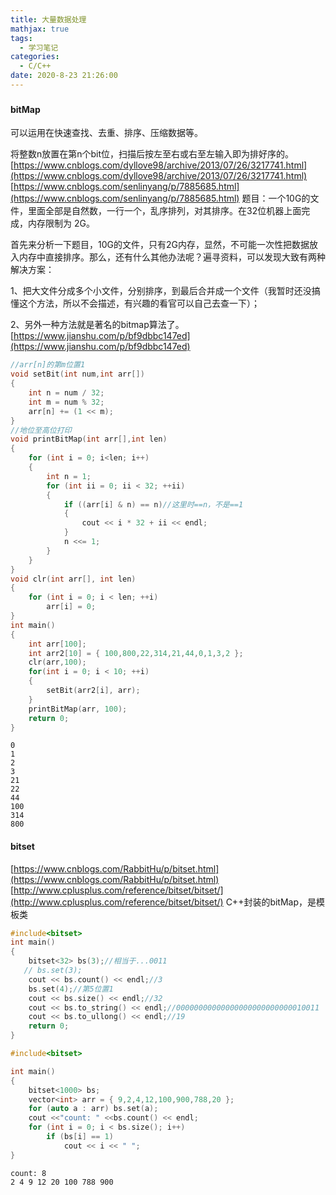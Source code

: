 ```yaml
---
title: 大量数据处理
mathjax: true
tags:
  - 学习笔记
categories:
  - C/C++
date: 2020-8-23 21:26:00
---
```

###
#### bitMap
可以运用在快速查找、去重、排序、压缩数据等。

将整数n放置在第n个bit位，扫描后按左至右或右至左输入即为排好序的。
[https://www.cnblogs.com/dyllove98/archive/2013/07/26/3217741.html](https://www.cnblogs.com/dyllove98/archive/2013/07/26/3217741.html)
[https://www.cnblogs.com/senlinyang/p/7885685.html](https://www.cnblogs.com/senlinyang/p/7885685.html)
题目：一个10G的文件，里面全部是自然数，一行一个，乱序排列，对其排序。在32位机器上面完成，内存限制为 2G。

首先来分析一下题目，10G的文件，只有2G内存，显然，不可能一次性把数据放入内存中直接排序。那么，还有什么其他办法呢？遍寻资料，可以发现大致有两种解决方案：

1、把大文件分成多个小文件，分别排序，到最后合并成一个文件（我暂时还没搞懂这个方法，所以不会描述，有兴趣的看官可以自己去查一下）；

2、另外一种方法就是著名的bitmap算法了。
[https://www.jianshu.com/p/bf9dbbc147ed](https://www.jianshu.com/p/bf9dbbc147ed)



```cpp
//arr[n]的第m位置1
void setBit(int num,int arr[])
{
    int n = num / 32;
    int m = num % 32;
    arr[n] += (1 << m);
}
//地位至高位打印
void printBitMap(int arr[],int len)
{
    for (int i = 0; i<len; i++)
    {
        int n = 1;
        for (int ii = 0; ii < 32; ++ii)
        {
            if ((arr[i] & n) == n)//这里时==n，不是==1
            {
                cout << i * 32 + ii << endl;
            }
            n <<= 1;
        }
    }
}
void clr(int arr[], int len)
{
    for (int i = 0; i < len; ++i)
        arr[i] = 0;
}
int main()
{
    int arr[100];
    int arr2[10] = { 100,800,22,314,21,44,0,1,3,2 };
    clr(arr,100);
    for(int i = 0; i < 10; ++i)
    {
        setBit(arr2[i], arr);
    }
    printBitMap(arr, 100);
    return 0;
}
```
```
0
1
2
3
21
22
44
100
314
800
```
#### bitset
[https://www.cnblogs.com/RabbitHu/p/bitset.html](https://www.cnblogs.com/RabbitHu/p/bitset.html)
[http://www.cplusplus.com/reference/bitset/bitset/](http://www.cplusplus.com/reference/bitset/bitset/)
C++封装的bitMap，是模板类

```cpp
#include<bitset>
int main()
{
    bitset<32> bs(3);//相当于...0011
   // bs.set(3);
    cout << bs.count() << endl;//3
    bs.set(4);//第5位置1
    cout << bs.size() << endl;//32
    cout << bs.to_string() << endl;//00000000000000000000000000010011
    cout << bs.to_ullong() << endl;//19
    return 0;
}

```
```cpp
#include<bitset>

int main()
{
	bitset<1000> bs;
	vector<int> arr = { 9,2,4,12,100,900,788,20 };
	for (auto a : arr) bs.set(a);
	cout <<"count: " <<bs.count() << endl;
	for (int i = 0; i < bs.size(); i++)
		if (bs[i] == 1)
			cout << i << " ";
}
```
```
count: 8
2 4 9 12 20 100 788 900
```